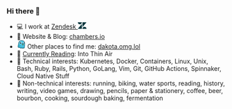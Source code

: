 ### Hi there 👋

- 💻 I work at [Zendesk <img src=assets/zendesk-solo-z-logo.png width=20px>](https://github.com/zendesk)
- 💬 Website & Blog: [chambers.io](https://chambers.io)
- <img src=assets/omg-dot-lol-favicon.png width=20px> Other places to find me: [dakota.omg.lol](https://dakota.omg.lol/)
- 📖 [Currently Reading](https://www.goodreads.com/user/show/44353038-dakota-chambers): Into Thin Air
- 🐳 Technical interests: Kubernetes, Docker, Containers, Linux, Unix, Bash, Ruby,
  Rails, Python, GoLang, Vim, Git, GitHub Actions, Spinnaker, Cloud Native
  Stuff
- 🍞 Non-technical interests: running, biking, water sports, reading, history,
  writing, video games, drawing, pencils, paper & stationery, coffee,
  beer, bourbon, cooking, sourdough baking, fermentation

<!-- **dcchambers/dcchambers** is a ✨ _special_ ✨ repository because its
`README.md` (this file) appears on your GitHub profile.

Here are some ideas to get you started:

- 🔭 I’m currently working on ...
- 🌱 I’m currently learning ...
- 👯 I’m looking to collaborate on ...
- 🤔 I’m looking for help with ...
- 💬 Ask me about ...
- 📫 How to reach me: ...
- 😄 Pronouns: ...
- ⚡ Fun fact: ...  -->
